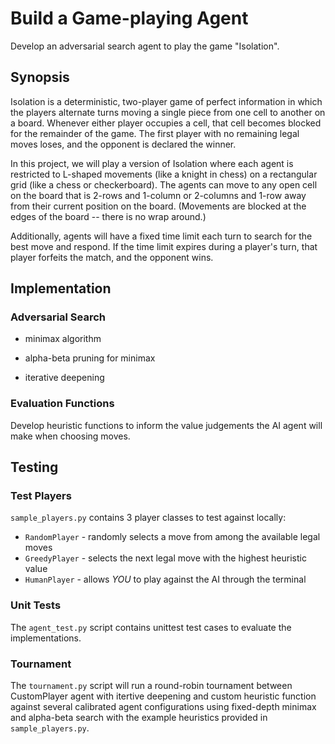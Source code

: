 # Build a Game-playing Agent

Develop an adversarial search agent to play the game "Isolation".  


## Synopsis

Isolation is a deterministic, two-player game of perfect information in which the players alternate turns moving a single piece from one cell to another on a board.  Whenever either player occupies a cell, that cell becomes blocked for the remainder of the game.  The first player with no remaining legal moves loses, and the opponent is declared the winner.

In this project, we will play a version of Isolation where each agent is restricted to L-shaped movements (like a knight in chess) on a rectangular grid (like a chess or checkerboard).  The agents can move to any open cell on the board that is 2-rows and 1-column or 2-columns and 1-row away from their current position on the board. (Movements are blocked at the edges of the board -- there is no wrap around.)

Additionally, agents will have a fixed time limit each turn to search for the best move and respond.  If the time limit expires during a player's turn, that player forfeits the match, and the opponent wins.


## Implementation

### Adversarial Search

* minimax algorithm

* alpha-beta pruning for minimax

* iterative deepening 


### Evaluation Functions

Develop heuristic functions to inform the value judgements the AI agent will make when choosing moves.  


## Testing

### Test Players

`sample_players.py` contains 3 player classes to test against locally:

- `RandomPlayer` - randomly selects a move from among the available legal moves
- `GreedyPlayer` - selects the next legal move with the highest heuristic value
- `HumanPlayer`  - allows *YOU* to play against the AI through the terminal


### Unit Tests

The `agent_test.py` script contains unittest test cases to evaluate the implementations.  


### Tournament

The `tournament.py` script will run a round-robin tournament between CustomPlayer agent with itertive deepening and custom heuristic function against several calibrated agent configurations using fixed-depth minimax and alpha-beta search with the example heuristics provided in `sample_players.py`.
